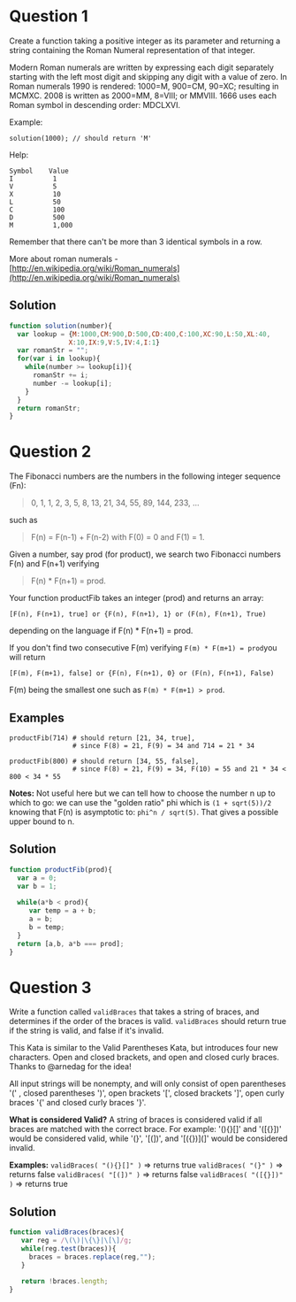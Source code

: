 # Question 1

Create a function taking a positive integer as its parameter and returning a string containing the Roman Numeral representation of that integer.

Modern Roman numerals are written by expressing each digit separately starting with the left most digit and skipping any digit with a value of zero. In Roman numerals 1990 is rendered: 1000=M, 900=CM, 90=XC; resulting in MCMXC. 2008 is written as 2000=MM, 8=VIII; or MMVIII. 1666 uses each Roman symbol in descending order: MDCLXVI.

Example:

```
solution(1000); // should return 'M'

```

Help:

```
Symbol    Value
I          1
V          5
X          10
L          50
C          100
D          500
M          1,000

```

Remember that there can't be more than 3 identical symbols in a row.

More about roman numerals - [http://en.wikipedia.org/wiki/Roman_numerals](http://en.wikipedia.org/wiki/Roman_numerals)

## Solution

```js
function solution(number){
  var lookup = {M:1000,CM:900,D:500,CD:400,C:100,XC:90,L:50,XL:40,
               X:10,IX:9,V:5,IV:4,I:1}
  var romanStr = "";
  for(var i in lookup){
    while(number >= lookup[i]){
      romanStr += i;
      number -= lookup[i];
    }
  }
  return romanStr;
}
```

# Question 2

The Fibonacci numbers are the numbers in the following integer sequence (Fn):

> 0, 1, 1, 2, 3, 5, 8, 13, 21, 34, 55, 89, 144, 233, ...

such as

> F(n) = F(n-1) + F(n-2) with F(0) = 0 and F(1) = 1.

Given a number, say prod (for product), we search two Fibonacci numbers F(n) and F(n+1) verifying

> F(n) * F(n+1) = prod.

Your function productFib takes an integer (prod) and returns an array:

```
[F(n), F(n+1), true] or {F(n), F(n+1), 1} or (F(n), F(n+1), True)

```

depending on the language if F(n) * F(n+1) = prod.

If you don't find two consecutive F(m) verifying `F(m) * F(m+1) = prod`you will return

```
[F(m), F(m+1), false] or {F(n), F(n+1), 0} or (F(n), F(n+1), False)

```

F(m) being the smallest one such as `F(m) * F(m+1) > prod`.

## Examples

```
productFib(714) # should return [21, 34, true], 
                # since F(8) = 21, F(9) = 34 and 714 = 21 * 34

productFib(800) # should return [34, 55, false], 
                # since F(8) = 21, F(9) = 34, F(10) = 55 and 21 * 34 < 800 < 34 * 55

```

**Notes:** Not useful here but we can tell how to choose the number n up to which to go: we can use the "golden ratio" phi which is `(1 + sqrt(5))/2` knowing that F(n) is asymptotic to: `phi^n / sqrt(5)`. That gives a possible upper bound to n.

## Solution

```js
function productFib(prod){
  var a = 0;
  var b = 1;
  
  while(a*b < prod){
     var temp = a + b;
     a = b;
     b = temp;
  }
  return [a,b, a*b === prod];
}
```

# Question 3

Write a function called `validBraces` that takes a string of braces, and determines if the order of the braces is valid. `validBraces` should return true if the string is valid, and false if it's invalid.

This Kata is similar to the Valid Parentheses Kata, but introduces four new characters. Open and closed brackets, and open and closed curly braces. Thanks to @arnedag for the idea!

All input strings will be nonempty, and will only consist of open parentheses '(' , closed parentheses ')', open brackets '[', closed brackets ']', open curly braces '{' and closed curly braces '}'.

**What is considered Valid?** A string of braces is considered valid if all braces are matched with the correct brace. 
For example:
'(){}[]' and '([{}])' would be considered valid, while '(}', '[(])', and '[({})](]' would be considered invalid.

**Examples:** 
`validBraces( "(){}[]" )` => returns true 
`validBraces( "(}" )` => returns false 
`validBraces( "[(])" )` => returns false 
`validBraces( "([{}])" )` => returns true 

## Solution 

```js
function validBraces(braces){
   var reg = /\(\)|\{\}|\[\]/g;
   while(reg.test(braces)){
     braces = braces.replace(reg,"");
   }
   
   return !braces.length;
}
```

